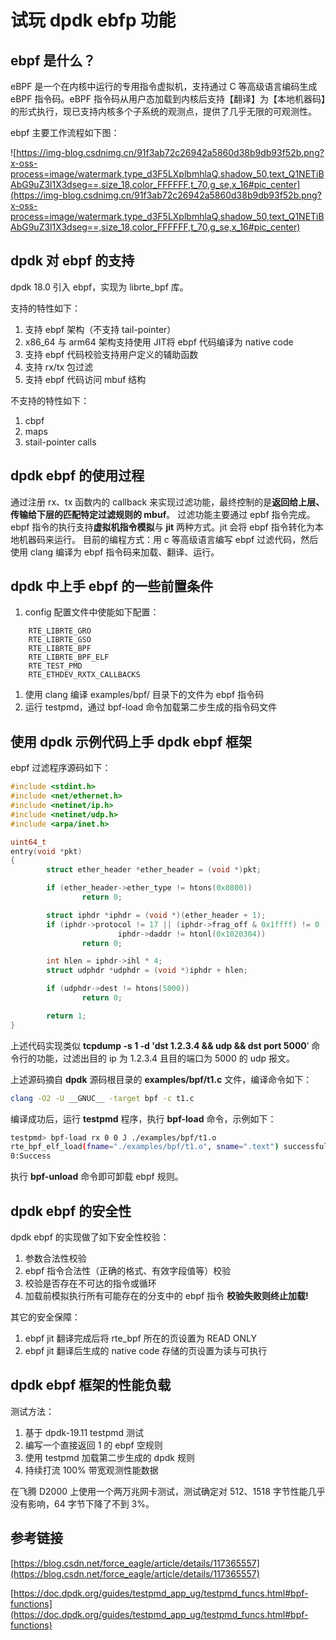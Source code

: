 # 试玩 dpdk ebfp 功能

## ebpf 是什么？

eBPF 是一个在内核中运行的专用指令虚拟机，支持通过 C 等高级语言编码生成 eBPF 指令码。eBPF 指令码从用户态加载到内核后支持【翻译】为【本地机器码】的形式执行，现已支持内核多个子系统的观测点，提供了几乎无限的可观测性。

ebpf 主要工作流程如下图：

![https://img-blog.csdnimg.cn/91f3ab72c26942a5860d38b9db93f52b.png?x-oss-process=image/watermark,type_d3F5LXplbmhlaQ,shadow_50,text_Q1NETiBAbG9uZ3l1X3dseg==,size_18,color_FFFFFF,t_70,g_se,x_16#pic_center](https://img-blog.csdnimg.cn/91f3ab72c26942a5860d38b9db93f52b.png?x-oss-process=image/watermark,type_d3F5LXplbmhlaQ,shadow_50,text_Q1NETiBAbG9uZ3l1X3dseg==,size_18,color_FFFFFF,t_70,g_se,x_16#pic_center)

## dpdk 对 ebpf 的支持

dpdk 18.0 引入 ebpf，实现为 librte_bpf 库。

支持的特性如下：

1. 支持 ebpf 架构（不支持 tail-pointer）
2. x86_64 与 arm64 架构支持使用 JIT将 ebpf 代码编译为 native code
3. 支持 ebpf 代码校验支持用户定义的辅助函数
4. 支持 rx/tx 包过滤
5. 支持 ebpf 代码访问 mbuf 结构

不支持的特性如下：

1. cbpf
2. maps
3. stail-pointer calls

## dpdk ebpf 的使用过程

通过注册 rx、tx 函数内的 callback 来实现过滤功能，最终控制的是**返回给上层、传输给下层的匹配特定过滤规则的 mbuf**。
过滤功能主要通过 epbf 指令完成。ebpf 指令的执行支持**虚拟机指令模拟**与 **jit** 两种方式。jit 会将 ebpf 指令转化为本地机器码来运行。
目前的编程方式：用 c 等高级语言编写 ebpf 过滤代码，然后使用 clang 编译为 ebpf 指令码来加载、翻译、运行。

## dpdk 中上手 ebpf 的一些前置条件

1. config 配置文件中使能如下配置：

```
    RTE_LIBRTE_GRO
    RTE_LIBRTE_GSO
    RTE_LIBRTE_BPF
    RTE_LIBRTE_BPF_ELF
    RTE_TEST_PMD
    RTE_ETHDEV_RXTX_CALLBACKS
```

1. 使用 clang 编译 examples/bpf/ 目录下的文件为 ebpf 指令码
2. 运行 testpmd，通过 bpf-load 命令加载第二步生成的指令码文件

## 使用 dpdk 示例代码上手 dpdk ebpf 框架

ebpf 过滤程序源码如下：

```c
#include <stdint.h>
#include <net/ethernet.h>
#include <netinet/ip.h>
#include <netinet/udp.h>
#include <arpa/inet.h>

uint64_t
entry(void *pkt)
{
        struct ether_header *ether_header = (void *)pkt;

        if (ether_header->ether_type != htons(0x0800))
                return 0;

        struct iphdr *iphdr = (void *)(ether_header + 1);
        if (iphdr->protocol != 17 || (iphdr->frag_off & 0x1ffff) != 0 ||
                        iphdr->daddr != htonl(0x1020304))
                return 0;

        int hlen = iphdr->ihl * 4;
        struct udphdr *udphdr = (void *)iphdr + hlen;

        if (udphdr->dest != htons(5000))
                return 0;

        return 1;
}
```

上述代码实现类似 **tcpdump -s 1 -d 'dst 1.2.3.4 && udp && dst port 5000**’ 命令行的功能，过滤出目的 ip 为 1.2.3.4 且目的端口为 5000 的 udp 报文。

上述源码摘自 **dpdk** 源码根目录的 **examples/bpf/t1.c** 文件，编译命令如下：

```bash
clang -O2 -U __GNUC__ -target bpf -c t1.c
```

编译成功后，运行 **testpmd** 程序，执行 **bpf-load** 命令，示例如下：

```bash
testpmd> bpf-load rx 0 0 J ./examples/bpf/t1.o
rte_bpf_elf_load(fname="./examples/bpf/t1.o", sname=".text") successfully creates 0x7f4f2d9dc000(jit={.func=0x7f4f2d9b0000,.sz=93});
0:Success
```

执行 **bpf-unload** 命令即可卸载 ebpf 规则。

## dpdk ebpf 的安全性

dpdk ebpf 的实现做了如下安全性校验：

1. 参数合法性校验
2. ebpf 指令合法性（正确的格式、有效字段值等）校验
3. 校验是否存在不可达的指令或循环
4. 加载前模拟执行所有可能存在的分支中的 ebpf 指令
**校验失败则终止加载!**

其它的安全保障：

1. ebpf jit 翻译完成后将 rte_bpf 所在的页设置为 READ ONLY
2. ebpf jit 翻译后生成的 native code 存储的页设置为读与可执行

## dpdk ebpf 框架的性能负载

测试方法：

1. 基于 dpdk-19.11 testpmd 测试
2. 编写一个直接返回 1 的 ebpf 空规则
3. 使用 testpmd 加载第二步生成的 dpdk 规则
4. 持续打流 100% 带宽观测性能数据

在飞腾 D2000 上使用一个两万兆网卡测试，测试确定对 512、1518 字节性能几乎没有影响，64 字节下降了不到 3%。

## 参考链接

[https://blog.csdn.net/force_eagle/article/details/117365557](https://blog.csdn.net/force_eagle/article/details/117365557)

[https://doc.dpdk.org/guides/testpmd_app_ug/testpmd_funcs.html#bpf-functions](https://doc.dpdk.org/guides/testpmd_app_ug/testpmd_funcs.html#bpf-functions)
